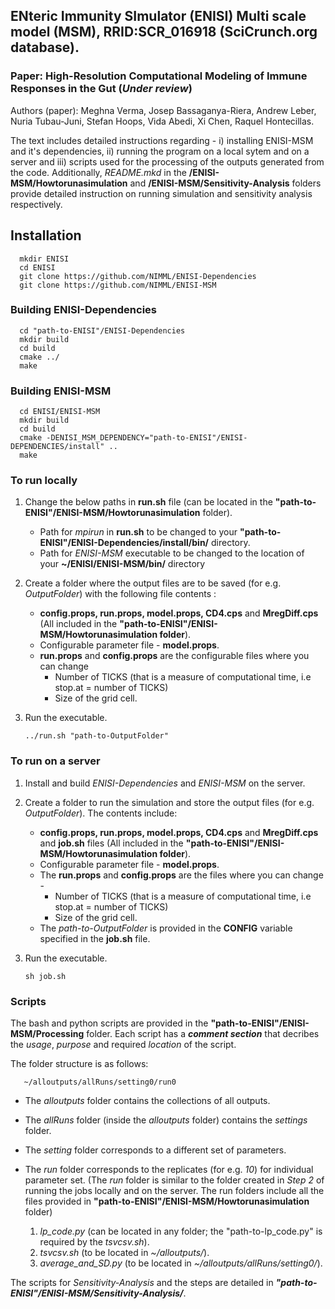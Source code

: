 ## ENteric Immunity SImulator (ENISI) Multi scale model (MSM), RRID:SCR_016918 (SciCrunch.org database).

### Paper: High-Resolution Computational Modeling of Immune Responses in the Gut (*Under review*)
Authors (paper): Meghna Verma, Josep Bassaganya-Riera, Andrew Leber, Nuria Tubau-Juni, Stefan Hoops, Vida Abedi, Xi Chen, Raquel Hontecillas. 

The text includes detailed instructions regarding - i) installing ENISI-MSM and it's dependencies, ii) running the program on a local sytem and on a server and iii) scripts used for the processing of the outputs generated from the code. Additionally, *README.mkd* in the **/ENISI-MSM/Howtorunasimulation** and **/ENISI-MSM/Sensitivity-Analysis** folders provide detailed instruction on running simulation and sensitivity analysis respectively. 

## Installation 
```
  mkdir ENISI
  cd ENISI
  git clone https://github.com/NIMML/ENISI-Dependencies 
  git clone https://github.com/NIMML/ENISI-MSM
```

### Building ENISI-Dependencies
```
  cd "path-to-ENISI"/ENISI-Dependencies
  mkdir build
  cd build
  cmake ../
  make
```

### Building ENISI-MSM
```
  cd ENISI/ENISI-MSM
  mkdir build
  cd build
  cmake -DENISI_MSM_DEPENDENCY="path-to-ENISI"/ENISI-DEPENDENCIES/install" ..
  make
```

### To run locally

1. Change the below paths in **run.sh** file (can be located in the **"path-to-ENISI"/ENISI-MSM/Howtorunasimulation** folder).

    - Path for *mpirun* in **run.sh** to be changed to your **"path-to-ENISI"/ENISI-Dependencies/install/bin/** directory.
    - Path for *ENISI-MSM* executable to be changed to the location of your **~/ENISI/ENISI-MSM/bin/** directory

2. Create a folder where the output files are to be saved (for e.g. *OutputFolder*) with the following file contents :
    - **config.props, run.props, model.props, CD4.cps** and **MregDiff.cps** (All included in the **"path-to-ENISI"/ENISI-MSM/Howtorunasimulation folder**). 
    - Configurable parameter file - **model.props**.
    - **run.props** and **config.props** are the configurable files where you can change 
        - Number of TICKS (that is a measure of computational time, i.e stop.at = number of TICKS) 
        - Size of the grid cell.

3.  Run the executable. 
    ```
    ../run.sh "path-to-OutputFolder"
    ```
### To run on a server 
1. Install and build *ENISI-Dependencies* and *ENISI-MSM* on the server. 

2. Create a folder to run the simulation and store the output files (for e.g. *OutputFolder*). The contents include:
    * **config.props, run.props, model.props, CD4.cps** and **MregDiff.cps** and **job.sh** files (All included in the **"path-to-ENISI"/ENISI-MSM/Howtorunasimulation folder**).
    * Configurable parameter file - **model.props**.
    * The **run.props** and **config.props** are the files where you can change - 
        * Number of TICKS (that is a measure of computational time, i.e stop.at = number of TICKS) 
        * Size of the grid cell.       
    * The *path-to-OutputFolder* is provided in the **CONFIG** variable specified in the **job.sh** file. 
    
3. Run the executable. 
    ```
    sh job.sh
    ```
    
### Scripts 

The bash and python scripts are provided in the **"path-to-ENISI"/ENISI-MSM/Processing** folder. Each script has a **_comment section_** that decribes the *usage*, *purpose* and required *location* of the script. 

The folder structure is as follows:
```
   ~/alloutputs/allRuns/setting0/run0
```
- The *alloutputs* folder contains the collections of all outputs.
- The *allRuns* folder (inside the *alloutputs* folder) contains the *settings* folder. 
- The *setting* folder corresponds to a different set of parameters.
- The *run* folder corresponds to the replicates (for e.g. *10*) for individual parameter set. (The *run* folder is similar to the folder created in *Step 2* of running the jobs locally and on the server. The run folders include all the files provided in **"path-to-ENISI"/ENISI-MSM/Howtorunasimulation** folder)

    1. *lp_code.py* (can be located in any folder; the "path-to-lp_code.py" is required by the *tsvcsv.sh*).
    2. *tsvcsv.sh* (to be located in *~/alloutputs/*).
    3. *average_and_SD.py* (to be located in *~/alloutputs/allRuns/setting0/*). 

The scripts for *Sensitivity-Analysis* and the steps are detailed in **_"path-to-ENISI"/ENISI-MSM/Sensitivity-Analysis/_**. 
